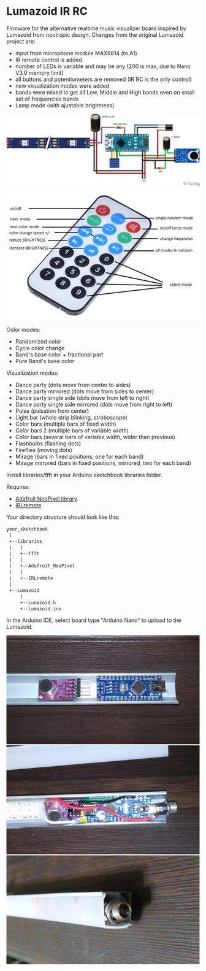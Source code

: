 # Lumazoid IR RC

Firmware for the alternative realtime music visualizer board inspired by Lumazoid from nootropic design.
Changes from the original Lumazoid project are:
- input from microphone module MAX9814 (to A1)
- IR remote control is added
- number of LEDs is variable and may be any (200 is max, due to Nano V3.0 memory limit)
- all buttons and potentiometers are removed (IR RC is the only control)
- new visualization modes were added
- bands were mixed to get all Low, Middle and High bands even on small set of frequencies bands
- Lamp mode (with ajustable brightness)

![scheme](img/scheme1.jpg)

![rc](img/RC.jpg)

Color modes:
- Randomized color
- Cycle color change
- Band's base color + fractional part
- Pure Band's base color

Visualization modes:
- Dance party (dots move from center to sides)
- Dance party mirrored (dots move from sides to center)
- Dance party single side (dots move from left to right)
- Dance party single side mirrored (dots move from right to left)
- Pulse (pulsation from center)
- Light bar (whole strip blinking, stroboscope)
- Color bars (multiple bars of fixed width)
- Color bars 2 (multiple bars of variable width)
- Color bars (several bars of variable width, wider than previous)
- Flashbulbs (flashing dots)
- Fireflies (moving dots)
- Mirage (bars in fixed positions, one for each band)
- Mirage mirrored (bars in fixed positions, mirrored, two for each band)

Install libraries/ffft in your Arduino sketchbook libraries folder.

Requires:
- [Adafruit NeoPixel library](https://github.com/adafruit/Adafruit_NeoPixel).
- [IRLremote](https://github.com/NicoHood/IRLremote)

Your directory structure should look like this:

```
your_sketchbook
 |
 +--libraries
 |   |
 |   +--ffft
 |   |
 |   +--Adafruit_NeoPixel
 |   |
 |   +--IRLremote
 |
 +--Lumazoid
     |
     +--Lumazoid.h
     +--Lumazoid.ino
```

In the Arduino IDE, select board type "Arduino Nano" to upload to the Lumazoid.

![1](img/P01.jpg)
![2](img/P02.jpg)
![3](img/P03.jpg)